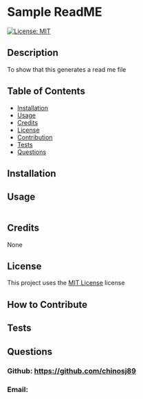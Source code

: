 
  # Sample ReadME

  [![License: MIT](https://img.shields.io/badge/License-MIT-yellow.svg)](https://opensource.org/licenses/MIT)

 
  ## Description
  To show that this generates a read me file
  <!-- Add a screenshot of your application here -->
  ## Table of Contents
  - [Installation](#installation)
  - [Usage](#usage)
  - [Credits](#credits)
  - [License](#license)
  - [Contribution](#how-to-contribute)
  - [Tests](#tests)
  - [Questions](#questions)
  
  ## Installation
  
  
  ## Usage 
  ```
  
  ```
  
  ## Credits
  None
  
  ## License
  This project uses the [MIT License](https://opensource.org/licenses/MIT) license
  
  ## How to Contribute
  
  
  ## Tests
  
  
  ## Questions
  ### Github: https://github.com/chinosj89
  ### Email: 
  
